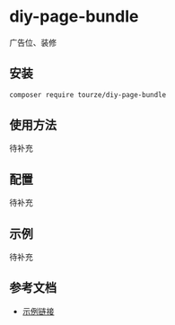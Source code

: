 # diy-page-bundle

广告位、装修

## 安装

```bash
composer require tourze/diy-page-bundle
```

## 使用方法

待补充

## 配置

待补充

## 示例

待补充

## 参考文档

- [示例链接](https://example.com)
